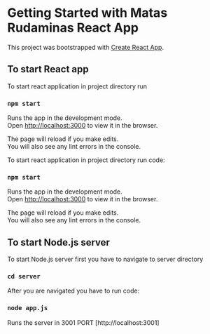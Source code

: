 # Getting Started with Matas Rudaminas React App

This project was bootstrapped with [Create React App](https://github.com/facebook/create-react-app).

## To start React app

To start react application in project directory run

### `npm start`

Runs the app in the development mode.\
Open [http://localhost:3000](http://localhost:3000) to view it in the browser.

The page will reload if you make edits.\
You will also see any lint errors in the console.

To start react application in project directory run code:

### `npm start`

Runs the app in the development mode.\
Open [http://localhost:3000](http://localhost:3000) to view it in the browser.

The page will reload if you make edits.\
You will also see any lint errors in the console.

## To start Node.js server

To start Node.js server first you have to navigate to server directory

### `cd server`

After you are navigated you have to run code:

### `node app.js`

Runs the server in 3001 PORT [http://localhost:3001] 